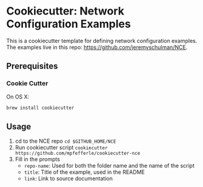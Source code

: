 Cookiecutter: Network Configuration Examples
============================================

This is a cookiecutter template for defining network configuration
examples.  The examples live in this repo: https://github.com/jeremyschulman/NCE.

Prerequisites
-------------

### Cookie Cutter ###

On OS X:

```sh
brew install cookiecutter
```

Usage
-----

1. cd to the NCE repo `cd $GITHUB_HOME/NCE`
2. Run cookiecutter script `cookiecutter
   https://github.com/mpfefferle/cookiecutter-nce`
3. Fill in the prompts
    * `repo-name`: Used for both the folder name and the name of the
       script
    * `title`: Title of the example, used in the README
    * `link`: Link to source documentation
    
